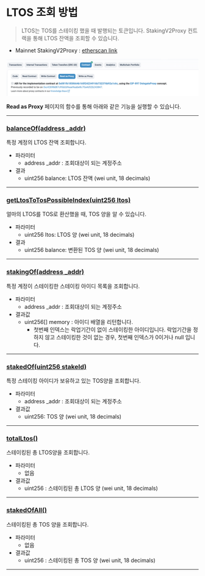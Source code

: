 # LTOS 조회 방법 

> LTOS는 TOS를 스테이킹 했을 때 발행되는 토큰입니다.
> StakingV2Proxy 컨트랙을 통해 LTOS 잔액을 조회할 수 있습니다.

- Mainnet StakingV2Proxy : [etherscan link](https://etherscan.io/address/0x14fb0933ec45ece75a431d10afaa1ddf7bfee44c#readProxyContract)

![Read as Proxy 선택](../img/query_ltos_0.png)

**Read as Proxy** 페이지의 함수를 통해 아래와 같은 기능을 실행할 수 있습니다.

*********

### [balanceOf(address _addr)](https://etherscan.io/address/0x14fb0933ec45ece75a431d10afaa1ddf7bfee44c#readProxyContract#F5)

특정 계정의 LTOS 잔액 조회합니다. 

- 파라미터
  - address _addr : 조회대상이 되는 계정주소 
- 결과
  - uint256 balance: LTOS 잔액 (wei unit, 18 decimals) 

*********

### [getLtosToTosPossibleIndex(uint256 ltos)](https://etherscan.io/address/0x14fb0933ec45ece75a431d10afaa1ddf7bfee44c#readProxyContract#F12)

얼마의 LTOS를 TOS로 환산했을 때, TOS 양을 알 수 있습니다.

- 파라미터
  - uint256 ltos:  LTOS 양 (wei unit, 18 decimals)
- 결과
  - uint256 balance: 변환된 TOS 양 (wei unit, 18 decimals) 

*********

### [stakingOf(address _addr)](https://etherscan.io/address/0x14fb0933ec45ece75a431d10afaa1ddf7bfee44c#readProxyContract#F12)

특정 계정이 스테이킹한 스테이킹 아이디 목록을 조회합니다.

- 파라미터
  - address _addr : 조회대상이 되는 계정주소
- 결과값
  - uint256[] memory : 아이디 배열을 리턴합니다.
    - 첫번째 인덱스는 락업기간이 없이 스테이킹한 아이디입니다. 락업기간을 정하지 않고 스테이킹한 것이 없는 경우, 첫번째 인덱스가 0이거나 null 입니다.

********

### [stakedOf(uint256 stakeId)](https://etherscan.io/address/0x14fb0933ec45ece75a431d10afaa1ddf7bfee44c#readProxyContract#F31)

특정 스테이킹 아이디가 보유하고 있는 TOS양을 조회합니다.

- 파라미터
  - address _addr : 조회대상이 되는 계정주소
- 결과값
  - uint256:  TOS 양  (wei unit, 18 decimals)

********

### [totalLtos()](https://etherscan.io/address/0x14fb0933ec45ece75a431d10afaa1ddf7bfee44c#readProxyContract#F38)

스테이킹된 총 LTOS양을 조회합니다.

- 파라미터
  - 없음
- 결과값
  - uint256 : 스테이킹된 총 LTOS 양 (wei unit, 18 decimals)

********

### [stakedOfAll()](https://etherscan.io/address/0x14fb0933ec45ece75a431d10afaa1ddf7bfee44c#readProxyContract#F32)

스테이킹된 총 TOS 양을 조회합니다.

- 파라미터
  - 없음
- 결과값
  - uint256 :  스테이킹된 총 TOS 양 (wei unit, 18 decimals)

********

### 



